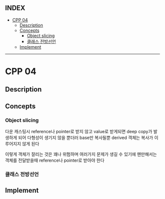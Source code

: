 ## INDEX

- [CPP 04](#cpp-04)
	- [Description](#description)
	- [Concepts](#concepts)
		- [Object slicing](#object-slicing)
		- [클래스 전방선언](#클래스-전방선언)
	- [Implement](#implement)

---
# CPP 04

## Description

## Concepts

### Object slicing

다운 캐스팅시 reference나 pointer로 받지 않고 value로 받게되면 deep copy가 발생하게 되어 다형성이 생기지 않을 뿐더러 base만 복사될뿐 derived 객체는 복사가 이루어지지 않게 된다   

이렇게 객체가 잘리는 것은 꽤나 위험하며 여러가지 문제가 생길 수 있기에 왠만해서는 객체를 전달받을때 reference나 pointer로 받아야 한다   

### 클래스 전방선언



## Implement
